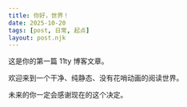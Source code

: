 ```yaml
---
title: 你好，世界！
date: 2025-10-20
tags: [post, 日常, 起点]
layout: post.njk
---
```


这是你的第一篇 11ty 博客文章。

欢迎来到一个干净、纯静态、没有花哨动画的阅读世界。

未来的你一定会感谢现在的这个决定。
